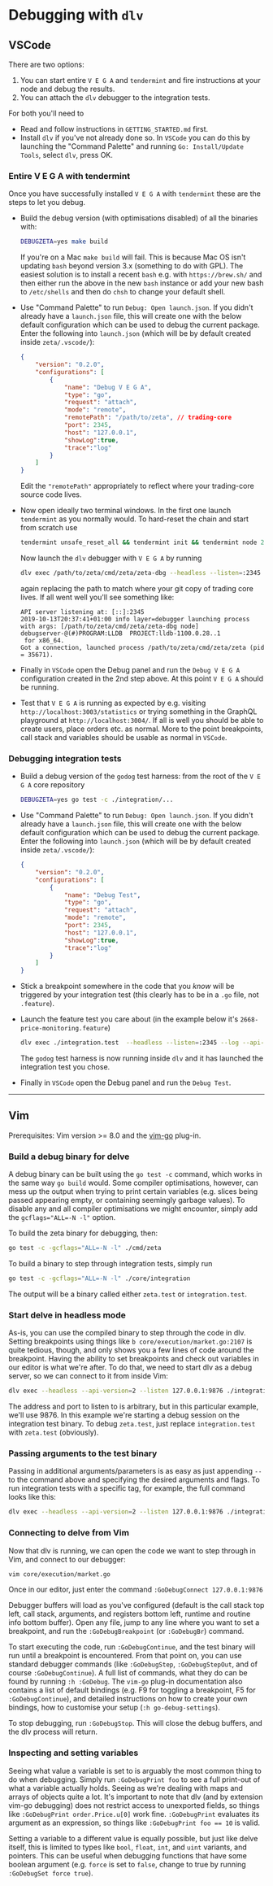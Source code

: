 # Debugging with `dlv`

## VSCode

There are two options:
1) You can start entire `V E G A` and `tendermint` and fire instructions at your node and debug the results.
2) You can attach the `dlv` debugger to the integration tests.

For both you'll need to
- Read and follow instructions in `GETTING_STARTED.md` first.
- Install `dlv` if you've not already done so. In `VSCode` you can do this by launching the "Command Palette" and running `Go: Install/Update Tools`, select `dlv`, press OK.


### Entire V E G A with tendermint

Once you have successfully installed `V E G A` with `tendermint` these are the steps to let you debug.

- Build the debug version (with optimisations disabled) of all the binaries with:

    ```bash
    DEBUGZETA=yes make build
    ```
    If you're on a Mac `make build` will fail. This is because Mac OS isn't updating `bash` beyond version 3.x (something to do with GPL). The easiest solution is to install a recent `bash` e.g. with `https://brew.sh/` and then either run the above in the new `bash` instance or add your new bash to `/etc/shells` and then do `chsh` to change your default shell.

- Use "Command Palette" to run `Debug: Open launch.json`. If you didn't already have a `launch.json` file, this will create one with the below default configuration which can be used to debug the current package. Enter the following into `launch.json` (which will be by default created inside `zeta/.vscode/`):

    ```json
    {
        "version": "0.2.0",
        "configurations": [
            {
                "name": "Debug V E G A",
                "type": "go",
                "request": "attach",
                "mode": "remote",
                "remotePath": "/path/to/zeta", // trading-core
                "port": 2345,
                "host": "127.0.0.1",
                "showLog":true,
                "trace":"log"
            }
        ]
    }
    ```
    Edit the `"remotePath"` appropriately to reflect where your trading-core source code lives.

- Now open ideally two terminal windows. In the first one launch `tendermint` as you normally would. To hard-reset the chain and start from scratch use

    ```bash
    tendermint unsafe_reset_all && tendermint init && tendermint node 2>./tendermint.stderr.out 1>./tendermint.stdout.out
    ```
    Now launch the `dlv` debugger with `V E G A` by running

    ```bash
    dlv exec /path/to/zeta/cmd/zeta/zeta-dbg --headless --listen=:2345 --log --api-version=2 -- node
    ```
    again replacing the path to match where your git copy of trading core lives.  If all went well you'll see something like:

    ```
    API server listening at: [::]:2345
    2019-10-13T20:37:41+01:00 info layer=debugger launching process with args: [/path/to/zeta/cmd/zeta/zeta-dbg node]
    debugserver-@(#)PROGRAM:LLDB  PROJECT:lldb-1100.0.28..1
     for x86_64.
    Got a connection, launched process /path/to/zeta/cmd/zeta/zeta (pid = 35671).
    ```
- Finally in `VSCode` open the Debug panel and run the `Debug V E G A` configuration created in the 2nd step above. At this point `V E G A` should be running.
- Test that `V E G A` is running as expected by e.g. visiting `http://localhost:3003/statistics` or trying something in the GraphQL playground at `http://localhost:3004/`. If all is well you should be able to create users, place orders etc. as normal. More to the point breakpoints, call stack and variables should be usable as normal in `VSCode`.



### Debugging integration tests

- Build a debug version of the `godog` test harness: from the root of the `V E G A` core repository

    ```bash
    DEBUGZETA=yes go test -c ./integration/...
    ```

- Use "Command Palette" to run `Debug: Open launch.json`. If you didn't already have a `launch.json` file, this will create one with the below default configuration which can be used to debug the current package. Enter the following into `launch.json` (which will be by default created inside `zeta/.vscode/`):

    ```json
    {
        "version": "0.2.0",
        "configurations": [
            {
                "name": "Debug Test",
                "type": "go",
                "request": "attach",
                "mode": "remote",
                "port": 2345,
                "host": "127.0.0.1",
                "showLog":true,
                "trace":"log"
            }
        ]
    }
    ```

- Stick a breakpoint somewhere in the code that you *know* will be triggered by your integration test (this clearly has to be in a `.go` file, not `.feature`).


- Launch the feature test you care about (in the example below it's `2668-price-monitoring.feature`)
    ```bash
    dlv exec ./integration.test  --headless --listen=:2345 --log --api-version=2    -- -godog.format=pretty --  $(pwd)/integration/features/2668-price-monitoring.feature
    ```
    The `godog` test harness is now running inside `dlv` and it has launched the integration test you chose.

- Finally in `VSCode` open the Debug panel and run the `Debug Test`.

----

## Vim

Prerequisites: Vim version >= 8.0 and the [vim-go](https://github.com/fatih/vim-go) plug-in.

### Build a debug binary for delve

A debug binary can be built using the `go test -c` command, which works in the same way `go build` would. Some compiler optimisations, however, can mess up the output when trying to print certain variables (e.g. slices being passed appearing empty, or containing seemingly garbage values).
To disable any and all compiler optimisations we might encounter, simply add the `gcflags="ALL=-N -l"` option.

To build the zeta binary for debugging, then:

```bash
go test -c -gcflags="ALL=-N -l" ./cmd/zeta
```

To build a binary to step through integration tests, simply run

```bash
go test -c -gcflags="ALL=-N -l" ./core/integration
```

The output will be a binary called either `zeta.test` or `integration.test`.

### Start delve in headless mode

As-is, you can use the compiled binary to step through the code in dlv. Setting breakpoints using things like `b core/execution/market.go:2107` is quite tedious, though, and only shows you a few lines of code around the breakpoint. Having the ability to set breakpoints and check out variables in our editor is what we're after. To do that, we need to start dlv as a debug server, so we can connect to it from inside Vim:

```bash
dlv exec --headless --api-version=2 --listen 127.0.0.1:9876 ./integration.test -- ./core/integration/features
```

The address and port to listen to is arbitrary, but in this particular example, we'll use 9876. In this example we're starting a debug session on the integration test binary. To debug `zeta.test`, just replace `integration.test` with `zeta.test` (obviously).

### Passing arguments to the test binary

Passing in additional arguments/parameters is as easy as just appending `--` to the command above and specifying the desired arguments and flags. To run integration tests with a specific tag, for example, the full command looks like this:

```bash
dlv exec --headless --api-version=2 --listen 127.0.0.1:9876 ./integration.test -- --godog.tags=LPWrong -- ./core/integration/features
```

### Connecting to delve from Vim

Now that dlv is running, we can open the code we want to step through in Vim, and connect to our debugger:

```bash
vim core/execution/market.go
```

Once in our editor, just enter the  command `:GoDebugConnect 127.0.0.1:9876`

Debugger buffers will load as you've configured (default is the call stack top left, call stack, arguments, and registers bottom left, runtime and routine info bottom buffer). Open any file, jump to any line where you want to set a breakpoint, and run the `:GoDebugBreakpoint` (or `:GoDebugBr`) command.

To start executing the code, run `:GoDebugContinue`, and the test binary will run until a breakpoint is encountered. From that point on, you can use standard debugger commands (like `:GoDebugStep`, `:GoDebugStepOut`, and of course `:GoDebugContinue`). A full list of commands, what they do can be found by running `:h :GoDebug`.
The `vim-go` plug-in documentation also contains a list of default bindings (e.g. F9 for toggling a breakpoint, F5 for `:GoDebugContinue`), and detailed instructions on how to create your own bindings, how to customise your setup (`:h go-debug-settings`).

To stop debugging, run `:GoDebugStop`. This will close the debug buffers, and the dlv process will return.

### Inspecting and setting variables

Seeing what value a variable is set to is arguably the most common thing to do when debugging. Simply run `:GoDebugPrint foo` to see a full print-out of what a variable actually holds. Seeing as we're dealing with maps and arrays of objects quite a lot. It's important to note that dlv (and by extension vim-go debugging) does not restrict access to unexported fields, so things like `:GoDebugPrint order.Price.u[0]` work fine. `:GoDebugPrint` evaluates its argument as an expression, so things like `:GoDebugPrint foo == 10` is valid.

Setting a variable to a different value is equally possible, but just like delve itself, this is limited to types like `bool`, `float`, `int`, and `uint` variants, and pointers. This can be useful when debugging functions that have some boolean argument (e.g. `force` is set to `false`, change to true by running `:GoDebugSet force true`).
